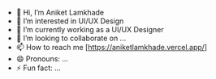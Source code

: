 - 👋 Hi, I’m Aniket Lamkhade
- 👀 I’m interested in UI/UX Design
- 🌱 I’m currently working as a UI/UX Designer
- 💞️ I’m looking to collaborate on ...
- 📫 How to reach me  [https://aniketlamkhade.vercel.app/]
- 😄 Pronouns: ...
- ⚡ Fun fact: ...

<!---
AniketL2003/AniketL2003 is a ✨ special ✨ repository because its `README.md` (this file) appears on your GitHub profile.
You can click the Preview link to take a look at your changes.
--->
